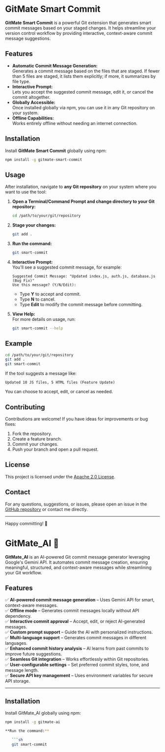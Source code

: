 # GitMate Smart Commit

**GitMate Smart Commit** is a powerful Git extension that generates smart commit messages based on your staged changes. It helps streamline your version control workflow by providing interactive, context-aware commit message suggestions.

## Features

- **Automatic Commit Message Generation:**  
  Generates a commit message based on the files that are staged. If fewer than 5 files are staged, it lists them explicitly; if more, it summarizes by file type.
- **Interactive Prompt:**  
  Lets you accept the suggested commit message, edit it, or cancel the commit altogether.
- **Globally Accessible:**  
  Once installed globally via npm, you can use it in any Git repository on your system.
- **Offline Capabilities:**  
  Works entirely offline without needing an internet connection.

## Installation

Install **GitMate Smart Commit** globally using npm:

```sh
npm install -g gitmate-smart-commit
```

## Usage

After installation, navigate to **any Git repository** on your system where you want to use the tool:

1. **Open a Terminal/Command Prompt and change directory to your Git repository:**

   ```sh
   cd /path/to/your/git/repository
   ```

2. **Stage your changes:**

   ```sh
   git add .
   ```

3. **Run the command:**

   ```sh
   git smart-commit
   ```

4. **Interactive Prompt:**  
   You'll see a suggested commit message, for example:

   ```
   Suggested Commit Message: "Updated index.js, auth.js, database.js (Bug Fix)"
   Use this message? (Y/N/Edit):
   ```

   - Type **Y** to accept and commit.
   - Type **N** to cancel.
   - Type **Edit** to modify the commit message before committing.

5. **View Help:**  
   For more details on usage, run:
   
   ```sh
   git smart-commit --help
   ```

## Example

```sh
cd /path/to/your/git/repository
git add .
git smart-commit
```

If the tool suggests a message like:

```
Updated 10 JS files, 5 HTML files (Feature Update)
```

You can choose to accept, edit, or cancel as needed.

## Contributing

Contributions are welcome! If you have ideas for improvements or bug fixes:

1. Fork the repository.
2. Create a feature branch.
3. Commit your changes.
4. Push your branch and open a pull request.

## License

This project is licensed under the [Apache 2.0 License](LICENSE).

## Contact

For any questions, suggestions, or issues, please open an issue in the [GitHub repository](https://github.com/yourusername/gitmate-smart-commit) or contact me directly.

---

Happy committing! 🚀



# GitMate_AI 🚀  

**GitMate_AI** is an AI-powered Git commit message generator leveraging Google's Gemini API. It automates commit message creation, ensuring meaningful, structured, and context-aware messages while streamlining your Git workflow.  

## Features  

✅ **AI-powered commit message generation** – Uses Gemini API for smart, context-aware messages.  
✅ **Offline mode** – Generates commit messages locally without API dependency.  
✅ **Interactive commit approval** – Accept, edit, or reject AI-generated messages.  
✅ **Custom prompt support** – Guide the AI with personalized instructions.  
✅ **Multi-language support** – Generates commit messages in different languages.  
✅ **Enhanced commit history analysis** – AI learns from past commits to improve future suggestions.  
✅ **Seamless Git integration** – Works effortlessly within Git repositories.  
✅ **User-configurable settings** – Set preferred commit styles, tone, and message length.  
✅ **Secure API key management** – Uses environment variables for secure API storage.  

---

## Installation  

Install GitMate_AI globally using npm:  

```sh
npm install -g gitmate-ai

**Run the command:**

   ```sh
   git smart-commit
   ```


